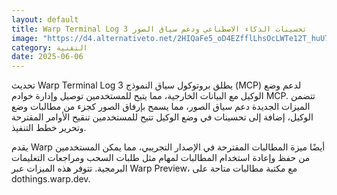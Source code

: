 ```yaml
---
layout: default
title: Warp Terminal Log 3 تحسينات الذكاء الاصطناعي ودعم سياق الصور
image: "https://d4.alternativeto.net/2HIQaFe5_oD4EZfflLhsOcLWTe12T_huU7eHyT38xJU/rs:fill:1520:760:0/g:ce:0:0/YWJzOi8vZGlzdC9jb250ZW50LzE3NDkxNjE5MTg2OTQucG5n.png"
category: التقنية
date: 2025-06-06
---
```


تحديث Warp Terminal Log 3 يطلق بروتوكول سياق النموذج (MCP) لدعم وضع الوكيل مع البيانات الخارجية، مما يتيح للمستخدمين توصيل وإدارة خوادم MCP. تتضمن الميزات الجديدة دعم سياق الصور، مما يسمح بإرفاق الصور كجزء من مطالبات وضع الوكيل، إضافة إلى تحسينات في وضع الوكيل تتيح للمستخدمين تنقيح الأوامر المقترحة وتحرير خطط التنفيذ.

يقدم Warp أيضًا ميزة المطالبات المقترحة في الإصدار التجريبي، مما يمكن المستخدمين من حفظ وإعادة استخدام المطالبات لمهام مثل طلبات السحب ومراجعات التعليمات البرمجية. تتوفر هذه الميزات عبر Warp Preview، مع مكتبة مطالبات متاحة على dothings.warp.dev.
